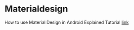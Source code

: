 # Materialdesign
How to use Material Design in Android
Explained Tutorial [link](https://medium.com/@doyelsaha99/how-to-use-material-design-in-android-44d0ab466ee)
